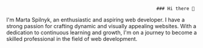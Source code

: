                                                           ### Hi there 👋
I'm Marta Spilnyk, an enthusiastic and aspiring web developer. I have a strong passion for crafting dynamic and visually appealing websites. With a dedication to continuous learning and growth, I'm on a journey to become a skilled professional in the field of web development.

